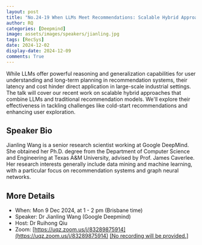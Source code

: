 ```yaml
---
layout: post
title: "No.24-19 When LLMs Meet Recommendations: Scalable Hybrid Approaches to Enhance User Experiences"
author: RQ
categories: [Deepmind]
image: assets/images/speakers/jianling.jpg
tags: [RecSys]
date: 2024-12-02
display-date: 2024-12-09
comments: True
---
```


While LLMs offer powerful reasoning and generalization capabilities for user understanding and long-term planning in recommendation systems, their latency and cost hinder direct application in large-scale industrial settings. The talk will cover our recent work on scalable hybrid approaches that combine LLMs and traditional recommendation models. We'll explore their effectiveness in tackling challenges like cold-start recommendations and enhancing user exploration.

## Speaker Bio

Jianling Wang is a senior research scientist working at Google DeepMind. She obtained her Ph.D. degree from the Department of Computer Science and Engineering at Texas A&M University, advised by Prof. James Caverlee. Her research interests generally include data mining and machine learning, with a particular focus on recommendation systems and graph neural networks.
## More Details

- When: Mon 9 Dec 2024, at 1 - 2 pm (Brisbane time)
- Speaker: Dr Jianling Wang (Google Deepmind)
- Host: Dr Ruihong Qiu
- Zoom: [https://uqz.zoom.us/j/83289875914](https://uqz.zoom.us/j/83289875914) [[No recording will be provided.]](https://uqz.zoom.us/j/83289875914)
